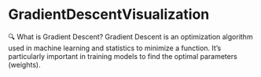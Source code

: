 # GradientDescentVisualization
🔍 What is Gradient Descent? Gradient Descent is an optimization algorithm used in machine learning and statistics to minimize a function. It’s particularly important in training models to find the optimal parameters (weights).

